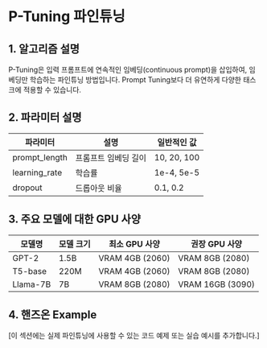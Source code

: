 # P-Tuning 파인튜닝

## 1. 알고리즘 설명

P-Tuning은 입력 프롬프트에 연속적인 임베딩(continuous prompt)을 삽입하여, 임베딩만 학습하는 파인튜닝 방법입니다. Prompt Tuning보다 더 유연하게 다양한 태스크에 적용할 수 있습니다.

## 2. 파라미터 설명

| 파라미터 | 설명 | 일반적인 값 |
|-----------|------|------------|
| prompt_length | 프롬프트 임베딩 길이 | 10, 20, 100 |
| learning_rate | 학습률 | 1e-4, 5e-5 |
| dropout | 드롭아웃 비율 | 0.1, 0.2 |

## 3. 주요 모델에 대한 GPU 사양

| 모델명 | 모델 크기 | 최소 GPU 사양 | 권장 GPU 사양 |
|--------|-----------|--------------|--------------|
| GPT-2 | 1.5B | VRAM 4GB (2060) | VRAM 8GB (2080) |
| T5-base | 220M | VRAM 4GB (2060) | VRAM 8GB (2080) |
| Llama-7B | 7B | VRAM 8GB (2080) | VRAM 16GB (3090) |

## 4. 핸즈온 Example

[이 섹션에는 실제 파인튜닝에 사용할 수 있는 코드 예제 또는 실습 예시를 추가합니다.]
